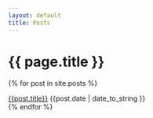 ```yaml
---
layout: default
title: Posts
---
```


# {{ page.title }}

{% for post in site.posts %}
<div class="row post-summary">
    <div class="col-sm-3">
        <img src="{{site.thumbnails}}/{{post.screenshot}}" alt="" class="img-responsive">        
    </div>
    <div class="col-sm-9">
        <a href="{{post.url}}" class="post-title">{{post.title}}</a>
        <span class="post-date">{{post.date | date_to_string }}</span>
    </div>
</div>
{% endfor %}